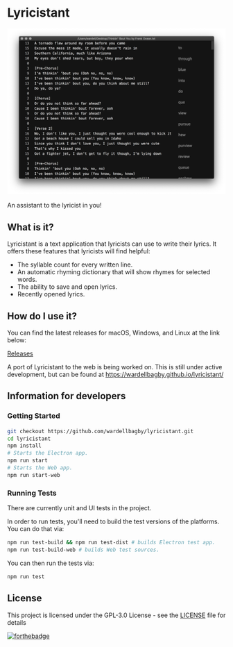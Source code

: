 # Lyricistant
![lyricistant](lyricistant.png)

An assistant to the lyricist in you!

## What is it?

Lyricistant is a text application that lyricists can use to write their lyrics. It offers these features that lyricists will find helpful:

- The syllable count for every written line.
- An automatic rhyming dictionary that will show rhymes for selected words.
- The ability to save and open lyrics.
- Recently opened lyrics.

## How do I use it?

You can find the latest releases for macOS, Windows, and Linux at the link below:

[Releases](https://github.com/wardellbagby/lyricistant/releases)

A port of Lyricistant to the web is being worked on. This is still under active development, but can be found at https://wardellbagby.github.io/lyricistant/


## Information for developers
### Getting Started

```bash
git checkout https://github.com/wardellbagby/lyricistant.git
cd lyricistant
npm install
# Starts the Electron app.
npm run start
# Starts the Web app.
npm run start-web
```

### Running Tests
There are currently unit and UI tests in the project.

In order to run tests, you'll need to build the test versions of the platforms. You can do that via:

```bash
npm run test-build && npm run test-dist # builds Electron test app.
npm run test-build-web # builds Web test sources.
```

You can then run the tests via:

```bash
npm run test
```


## License

This project is licensed under the GPL-3.0 License - see the [LICENSE](LICENSE.md) file for details

[![forthebadge](https://forthebadge.com/images/badges/built-with-grammas-recipe.svg)](https://forthebadge.com)
